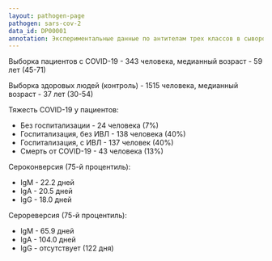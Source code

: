 ```yaml
---
layout: pathogen-page
pathogen: sars-cov-2
data_id: DP00001
annotation: Экспериментальные данные по антителам трех классов в сыворотке/плазме крови к RBD домену S белка SARS-CoV-2 - IgA, IgG, IgM. Измерения проводились до 122 дней после наступления симптомов. Метод анализа - ELISA. Единицы измерения - мкг/мл.
---
```


Выборка пациентов с COVID-19 - 343 человека, медианный возраст - 59 лет (45-71)


Выборка здоровых людей (контроль) - 1515 человека, медианный возраст - 37 лет (30-54)


Тяжесть COVID-19 у пациентов:    

- Без госпитализации - 24 человека (7%)
- Госпитализация, без ИВЛ - 138 человека (40%)
- Госпитализация, с ИВЛ - 137 человек (40%)  
- Смерть от COVID-19 - 43 человека (13%) 


Сероконверсия (75-й процентиль):
- IgM - 22.2 дней
- IgA - 20.5 дней  
- IgG - 18.0 дней


Серореверсия (75-й процентиль):
- IgM - 65.9 дней
- IgA - 104.0 дней
- IgG - отсутствует (122 дня)
